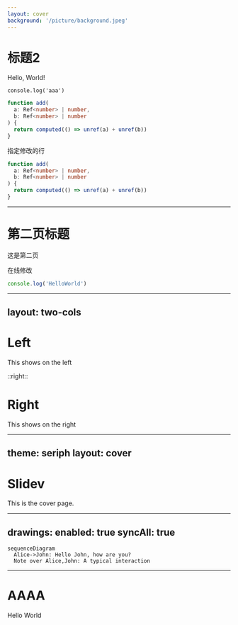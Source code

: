 ```yaml
---
layout: cover
background: '/picture/background.jpeg'
---
```


# 标题2

Hello, World!
```
console.log('aaa')
```

```ts { 2,3 }
function add(
  a: Ref<number> | number,
  b: Ref<number> | number
) {
  return computed(() => unref(a) + unref(b))
}
```
指定修改的行
```ts {2,3 | 5 }
function add(
  a: Ref<number> | number,
  b: Ref<number> | number
) {
  return computed(() => unref(a) + unref(b))
}
```





---

# 第二页标题
这是第二页

在线修改
```ts {monaco}
console.log('HelloWorld')
```


---
layout: two-cols
---


# Left

This shows on the left

::right::

# Right

This shows on the right

<!-- 这是一条备注 -->


---
theme: seriph
layout: cover
---

# Slidev

This is the cover page.



---
drawings:
enabled: true
syncAll: true
---

```mermaid
sequenceDiagram
  Alice->John: Hello John, how are you?
  Note over Alice,John: A typical interaction
```

---

# AAAA
Hello World






